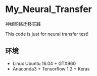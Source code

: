# My_Neural_Transfer
神经网络迁移实践

This code is just for neural transfer test!

## 环境
- Linux Ubuntu 16.04 + GTX960
- Anaconda3 + Tensorflow 1.2 + Keras
